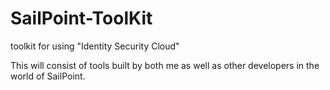 # SailPoint-ToolKit
toolkit for using "Identity Security Cloud"

This will consist of tools built by both me as well as other developers in the world of SailPoint. 

